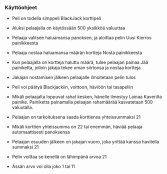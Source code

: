 ﻿### Käyttöohjeet

- Peli on todella simppeli BlackJack korttipeli
- Aluksi pelaajalla on käytössään 500 yksikköä valuuttaa
- Pelaaja valitsee haluamansa panoksen, ja aloittaa pelin Uusi Kierros painikkeesta
- Pelaaja nostaa haluamansa määrän kortteja Nosta painikkeesta
- Kun pelaajalla on kortteja haluttu määrä, tulee pelaajan painaa Jää painiketta, jolloin jakaja tekee oman siirtonsa ja nostaa kortteja
- Jakajan nostamisen jälkeen pelaajalle ilmoitetaan pelin tulos
- Peli voi päätyä Blackjackiin, voittoon, häviöön tai tasapeliin
- Mikäli pelaajalta loppuvat rahat kesken, hänelle ilmestyy Lainaa Kaverilta painike. Painiketta painamalla pelaajan rahamäärää kasvatetaan 500 valuutalla.


- Pelaajan on tarkoituksena saada korttiensa yhteissummaksi 21
- Mikäli korttien yhteissumma on 22 tai enemmän, häviää pelaaja automaattisesti panoksensa
- Pelaajan osuuden jälkeen on jakajan vuoro, joka yrittää kanssa havitella summaksi 21
- Pelin voittaa se kenellä on lähimpänä arvoa 21
- Ässän arvo voi olla joko 1 tai 11


